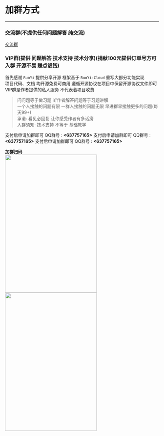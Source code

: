 # 加群方式
- - -
### 交流群(不提供任何问题解答 纯交流)

[交流群](/common/add_group.md)

### VIP群(提供 问题解答 技术支持 技术分享)(捐献100元提供订单号方可入群 开源不易 赚点饭钱)

首先感谢 `RuoYi` 提供分享开源 框架基于 `RuoYi-Cloud` 重写大部分功能实现<br>
项目代码、文档 均开源免费可商用 遵循开源协议在项目中保留开源协议文件即可<br>
VIP群是作者提供的私人服务 不代表着项目收费

> 问问题等于做习题 听作者解答问题等于习题讲解<br>
> 一个人接触的问题有限 一群人接触的问题无限 早进群早接触更多的问题(每天99+)<br>
> 承诺: 看见必回复 让你感受作者有多话痨<br>
> 入群须知: 技术支持 不等于 基础教学

支付后申请加群即可 QQ群号 : **<637757165>**
支付后申请加群即可 QQ群号 : **<637757165>**
支付后申请加群即可 QQ群号 : **<637757165>**

**加群扫码**<br>
<img src="https://foruda.gitee.com/images/1664426470791458454/aaa84304_1766278.jpeg" width="300px" height="450px" /><img src="https://foruda.gitee.com/images/1664426481006423852/6ee14bfa_1766278.jpeg" width="300px" height="450px" />
